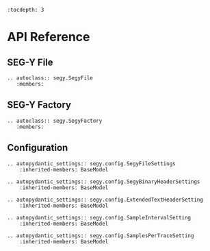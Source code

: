 ```{eval-rst}
:tocdepth: 3
```

# API Reference

## SEG-Y File

```{eval-rst}
.. autoclass:: segy.SegyFile
   :members:
```

## SEG-Y Factory

```{eval-rst}
.. autoclass:: segy.SegyFactory
   :members:
```

## Configuration

```{eval-rst}
.. autopydantic_settings:: segy.config.SegyFileSettings
    :inherited-members: BaseModel
```

```{eval-rst}
.. autopydantic_settings:: segy.config.SegyBinaryHeaderSettings
    :inherited-members: BaseModel
```

```{eval-rst}
.. autopydantic_settings:: segy.config.ExtendedTextHeaderSetting
    :inherited-members: BaseModel
```

```{eval-rst}
.. autopydantic_settings:: segy.config.SampleIntervalSetting
    :inherited-members: BaseModel
```

```{eval-rst}
.. autopydantic_settings:: segy.config.SamplesPerTraceSetting
    :inherited-members: BaseModel
```

